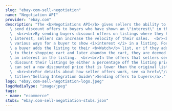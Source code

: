```yaml
---
slug: "ebay-com-sell-negotiation"
name: "Negotiation API"
provider: "ebay.com"
description: "The <b>Negotiations API</b> gives sellers the ability to proactively\
  \ send discount offers to buyers who have shown an \"interest\" in their listings.\
  \  <br><br>By sending buyers discount offers on listings where they have shown an\
  \ interest, sellers can increase the velocity of their sales.  <br><br>There are\
  \ various ways for a buyer to show <i>interest </i> in a listing. For example, if\
  \ a buyer adds the listing to their <b>Watch</b> list, or if they add the listing\
  \ to their shopping cart and later abandon the cart, they are deemed to have shown\
  \ an interest in the listing.  <br><br>In the offers that sellers send, they can\
  \ discount their listings by either a percentage off the listing price, or they\
  \ can set a new discounted price that is lower than the original listing price.\
  \  <br><br>For details about how seller offers work, see <a href=\"/api-docs/sell/static/marketing/offers-to-buyers.html\"\
  \ title=\"Selling Integration Guide\">Sending offers to buyers</a>."
logo: "ebay.com-sell-negotiation-logo.jpeg"
logoMediaType: "image/jpeg"
tags:
- name: "ecommerce"
stubs: "ebay.com-sell-negotiation-stubs.json"
---
```

